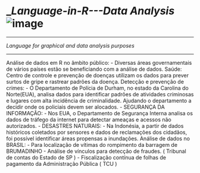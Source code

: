 # __Language-in-R---Data Analysis_![image](https://github.com/userdanixdev/Language-in-R---Data-Analysis/assets/132594952/b4c47ac5-3060-47ed-86d5-c58cdaa4bbc9)
***
_Language for graphical and data analysis purposes_
****
Análise de dados em R no âmbito público:
	- Diversas áreas governamentais de vários países estão se beneficiando com a análise de dados.
Saúde: Centro de controle e prevenção de doenças utilizam os dados para prever surtos de gripe e rastrear padrões da doença.
Detecção e prevenção de crimes:
	- O Departamento de Polícia de Durham, no estado da Carolina do Norte(EUA), analisa dados para identificar padrões de atividades 
criminosas e lugares com alta incidência de criminalidade. Ajudando o departamento a decidir onde os policiais devem ser alocados.
	- SEGURANÇA DA INFORMAÇÃO:
		- Nos EUA, o Departamento de Segurança Interna analisa os dados de tráfego da internet para detectar ameaças e acessos não
autorizados.
	- DESASTRES NATURAIS:
		- Na Indonésia, a partir de dados históricos coletados por sensores e dados de reclamações dos cidadãos, foi possível identificar
áreas propensas a inundações.
	Análise de dados no BRASIL:
		- Para localização de vítimas do rompimento da barragem de BRUMADINHO
		- Análise de vínculos para detecção de fraudes. ( Tribunal de contas do Estado de SP )
		- Fiscalização contínua de folhas de pagamento da Administração Pública ( TCU )

